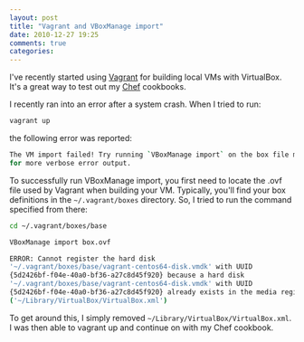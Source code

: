 ```yaml
---
layout: post
title: "Vagrant and VBoxManage import"
date: 2010-12-27 19:25
comments: true
categories: 
---
```

I've recently started using [Vagrant](http://vagrantup.com/) for building local VMs with VirtualBox. It's a great way to test out my [Chef](http://www.opscode.com/chef) cookbooks.

I recently ran into an error after a system crash. When I tried to run:

``` bash
vagrant up
```

the following error was reported:

``` bash
The VM import failed! Try running `VBoxManage import` on the box file manually 
for more verbose error output.
```

To successfully run VBoxManage import, you first need to locate the .ovf file used by Vagrant when building your VM. Typically, you'll find your box definitions in the `~/.vagrant/boxes` directory. So, I tried to run the command specified from there:

``` bash
cd ~/.vagrant/boxes/base

VBoxManage import box.ovf

ERROR: Cannot register the hard disk 
'~/.vagrant/boxes/base/vagrant-centos64-disk.vmdk' with UUID
{5d2426bf-f04e-40a0-bf36-a27c8d45f920} because a hard disk
'~/.vagrant/boxes/base/vagrant-centos64-disk.vmdk' with UUID
{5d2426bf-f04e-40a0-bf36-a27c8d45f920} already exists in the media registry
('~/Library/VirtualBox/VirtualBox.xml')
```

To get around this, I simply removed `~/Library/VirtualBox/VirtualBox.xml`. I was then able to vagrant up and continue on with my Chef cookbook.